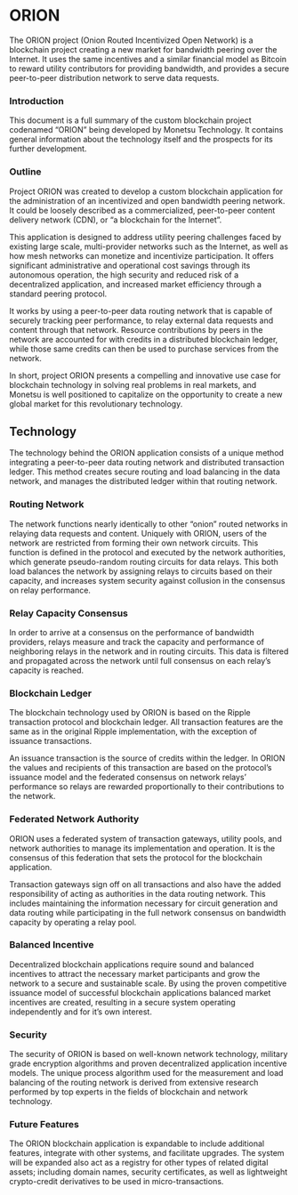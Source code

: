 # ORION
The ORION project (Onion Routed Incentivized Open Network) is a blockchain project creating a new market for bandwidth peering over the Internet. It uses the same incentives and a similar financial model as Bitcoin to reward utility contributors for providing bandwidth, and provides a secure peer-to-peer distribution network to serve data requests.

### Introduction
This document is a full summary of the custom blockchain project codenamed “ORION” being developed by Monetsu Technology. It contains general information about the technology itself and the prospects for its further development.

### Outline
Project ORION was created to develop a custom blockchain application for the administration of an incentivized and open bandwidth peering network. It could be loosely described as a commercialized, peer-to-peer content delivery network (CDN), or “a blockchain for the Internet”. 

This application is designed to address utility peering challenges faced by existing large scale, multi-provider networks such as the Internet, as well as how mesh networks can monetize and incentivize participation. It offers significant administrative and operational cost savings through its autonomous operation, the high security and reduced risk of a decentralized application, and increased market efficiency through a standard peering protocol.

It works by using a peer-to-peer data routing network that is capable of securely tracking peer performance, to relay external data requests and content through that network. Resource contributions by peers in the network are accounted for with credits in a distributed blockchain ledger, while those same credits can then be used to purchase services from the network.

In short, project ORION presents a compelling and innovative use case for blockchain technology in solving real problems in real markets, and Monetsu is well positioned to capitalize on the opportunity to create a new global market for this revolutionary technology.

## Technology
The technology behind the ORION application consists of a unique method integrating a peer-to-peer data routing network and distributed transaction ledger. This method creates secure routing and load balancing in the data network, and manages the distributed ledger within that routing network. 

### Routing Network
The network functions nearly identically to other “onion” routed networks in relaying data requests and content. Uniquely with ORION, users of the network are restricted from forming their own network circuits. This function is defined in the protocol and executed by the network authorities, which generate pseudo-random routing circuits for data relays. This both load balances the network by assigning relays to circuits based on their capacity, and increases system security against collusion in the consensus on relay performance. 

### Relay Capacity Consensus
In order to arrive at a consensus on the performance of bandwidth providers, relays measure and track the capacity and performance of neighboring relays in the network and in routing circuits. This data is filtered and propagated across the network until full consensus on each relay’s capacity is reached.

### Blockchain Ledger
The blockchain technology used by ORION is based on the Ripple transaction protocol and blockchain ledger. All transaction features are the same as in the original Ripple implementation, with the exception of issuance transactions. 

An issuance transaction is the source of credits within the ledger. In ORION the values and recipients of this transaction are based on the protocol’s issuance model and the federated consensus on network relays’ performance so relays are rewarded proportionally to their contributions to the network.

### Federated Network Authority
ORION uses a federated system of transaction gateways, utility pools, and network authorities to manage its implementation and operation. It is the consensus of this federation that sets the protocol for the blockchain application.

Transaction gateways sign off on all transactions and also have the added responsibility of acting as authorities in the data routing network. This includes maintaining the information necessary for circuit generation and data routing while participating in the full network consensus on bandwidth capacity by operating a relay pool.

### Balanced Incentive
Decentralized blockchain applications require sound and balanced incentives to attract the necessary market participants and grow the network to a secure and sustainable scale. By using the proven competitive issuance model of successful blockchain applications balanced market incentives are created, resulting in a secure system operating independently and for it’s own interest. 

### Security
The security of ORION is based on well-known network technology, military grade encryption algorithms and proven decentralized application incentive models. The unique process algorithm used for the measurement and load balancing of the routing network is derived from extensive research performed by top experts in the fields of blockchain and network technology.

### Future Features
The ORION blockchain application is expandable to include additional features, integrate with other systems, and facilitate upgrades. The system will be expanded also act as a registry for other types of related digital assets; including domain names, security certificates, as well as lightweight crypto-credit derivatives to be used in micro-transactions.


